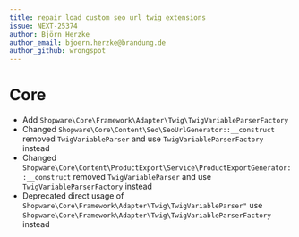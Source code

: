 ```yaml
---
title: repair load custom seo url twig extensions
issue: NEXT-25374
author: Björn Herzke
author_email: bjoern.herzke@brandung.de
author_github: wrongspot
---
```

# Core 
* Add `Shopware\Core\Framework\Adapter\Twig\TwigVariableParserFactory`
* Changed `Shopware\Core\Content\Seo\SeoUrlGenerator::__construct` removed `TwigVariableParser` and use `TwigVariableParserFactory` instead
* Changed `Shopware\Core\Content\ProductExport\Service\ProductExportGenerator::__construct` removed `TwigVariableParser` and use `TwigVariableParserFactory` instead
* Deprecated direct usage of `Shopware\Core\Framework\Adapter\Twig\TwigVariableParser"` use `Shopware\Core\Framework\Adapter\Twig\TwigVariableParserFactory` instead